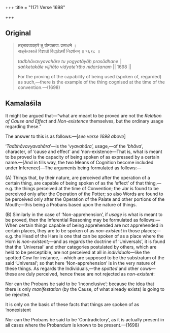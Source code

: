+++
title = "1171 Verse 1698"

+++
## Original 
>
> तद्भावव्यवहारे तु योग्यतायाः प्रसाधने ।  
> सङ्केतकाले विज्ञातो विद्यतेऽर्थो निदर्शनम् ॥ १६९८ ॥ 
>
> *tadbhāvavyavahāre tu yogyatāyāḥ prasādhane* \|  
> *saṅketakāle vijñāto vidyate'rtho nidarśanam* \|\| 1698 \|\| 
>
> For the proving of the capability of being used (spoken of, regarded) as such,—there is the example of the thing cognised at the time of the convention.—(1698)



## Kamalaśīla

It might be argued that—“what are meant to be proved are not the *Relation of Cause and Effect* and *Non-existence* themselves, but the ordinary usage regarding these.”

The answer to this is as follows:—[*see verse 1698 above*]

‘*Tadbhāvavyavahāra*’—is the ‘*vyavahāra*’, usage,—of the ‘*bhāva*’, character, of ‘cause and effect’ and ‘non-existence—That is, what is meant to be proved is the capacity of being spoken of as expressed by a certain name.—[And in tills way, the two Means of Cognition become included under Inference]—The arguments being formulated as follows:—

\(A\) Things that, by their nature, are perceived after the operation of a certain thing, are capable of being spoken of as the ‘effect’ of that thing,—e.g. the things perceived at the time of Convention; the *Jar* is found to be perceived only after the Operation of the Potter; so also Words are found to be perceived only after the Operation of the Palate and other portions of the Mouth;—this being a Probans based upon the nature of things.

\(B\) Similarly in the case of ‘Non-apprehension’, if *usage* is what is meant to be proved, then the Inferential Reasoning may be formulated as follows:—When certain things capable of being apprehended are not apprehended in certain places, they are to be spoken of as *non-existent* in those places;—e.g. the Head of the Hare is one that can be spoken of as a place where the Horn is *non-existent*;—and as regards the doctrine of ‘Universals’, it is found that the ‘Universal’ and other categories postulated by others, which are held to be perceptible, are not perceived at all in *individuals*—like the spotted Cow for instance,—which are supposed to be the substratum of the said ‘Universal’; so that here ‘Non-apprehension’ is in the very nature of these things. As regards the Individuals,—the *spotted* and other cows—these are duly perceived, hence these are not rejected as *non-existent*:

Nor can the Probans be said to be ‘Inconclusive’; because the idea that there is only *manifestation* (by the Cause, of what already exists) is going to be rejected.

It is only on the basis of these facts that things are spoken of as ‘nonexistent

Nor can the Probans be said to be ‘Contradictory’, as it is actually present in all cases where the Probandum is known to be present.—(1698)


